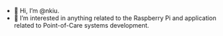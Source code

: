 - 👋 Hi, I’m @nkiu.
- 👀 I’m interested in anything related to the Raspberry Pi and application related to Point-of-Care systems development.

<!---
nkiu/nkiu is a ✨ special ✨ repository because its `README.md` (this file) appears on your GitHub profile.
You can click the Preview link to take a look at your changes.
--->
